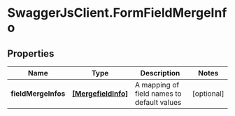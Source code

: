# SwaggerJsClient.FormFieldMergeInfo

## Properties
Name | Type | Description | Notes
------------ | ------------- | ------------- | -------------
**fieldMergeInfos** | [**[MergefieldInfo]**](MergefieldInfo.md) | A mapping of field names to default values | [optional] 


